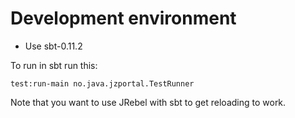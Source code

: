 Development environment
=======================

* Use sbt-0.11.2

To run in sbt run this:

    test:run-main no.java.jzportal.TestRunner

Note that you want to use JRebel with sbt to get reloading to work.
